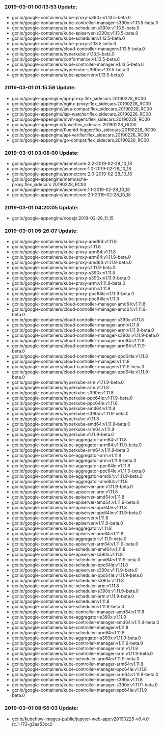 ### 2019-03-01 00:13:53 Update:

- gcr.io/google-containers/kube-proxy-s390x:v1.13.5-beta.0
- gcr.io/google-containers/kube-controller-manager-s390x:v1.13.5-beta.0
- gcr.io/google-containers/kube-scheduler-s390x:v1.13.5-beta.0
- gcr.io/google-containers/kube-apiserver-s390x:v1.13.5-beta.0
- gcr.io/google-containers/kube-scheduler:v1.13.5-beta.0
- gcr.io/google-containers/kube-proxy:v1.13.5-beta.0
- gcr.io/google-containers/cloud-controller-manager:v1.13.5-beta.0
- gcr.io/google-containers/hyperkube:v1.13.5-beta.0
- gcr.io/google-containers/conformance:v1.13.5-beta.0
- gcr.io/google-containers/kube-controller-manager:v1.13.5-beta.0
- gcr.io/google-containers/hyperkube-s390x:v1.13.5-beta.0
- gcr.io/google-containers/kube-apiserver:v1.13.5-beta.0
### 2019-03-01 01:15:59 Update:

- gcr.io/google-appengine/api-proxy:flex_sidecars.20190228_RC00
- gcr.io/google-appengine/nginx-proxy:flex_sidecars.20190228_RC00
- gcr.io/google-appengine/java-compat:flex_sidecars.20190228_RC00
- gcr.io/google-appengine/iap-watcher:flex_sidecars.20190228_RC00
- gcr.io/google-appengine/mvm-agent:flex_sidecars.20190228_RC00
- gcr.io/google-appengine/base:flex_sidecars.20190228_RC00
- gcr.io/google-appengine/fluentd-logger:flex_sidecars.20190228_RC00
- gcr.io/google-appengine/api-verifier:flex_sidecars.20190228_RC00
- gcr.io/google-appengine/go-compat:flex_sidecars.20190228_RC00
### 2019-03-01 03:08:00 Update:

- gcr.io/google-appengine/aspnetcore:2.2-2019-02-28_10_18
- gcr.io/google-appengine/aspnetcore:1.0-2019-02-28_10_18
- gcr.io/google-appengine/aspnetcore:2.0-2019-02-28_10_18
- gcr.io/google-appengine/memcache-proxy:flex_sidecars.20190228_RC00
- gcr.io/google-appengine/aspnetcore:1.1-2019-02-28_10_18
- gcr.io/google-appengine/aspnetcore:2.1-2019-02-28_10_18
### 2019-03-01 04:20:05 Update:

- gcr.io/google-appengine/nodejs:2019-02-28_11_15
### 2019-03-01 05:26:07 Update:

- gcr.io/google-containers/kube-proxy-amd64:v1.11.8
- gcr.io/google-containers/kube-proxy:v1.11.8
- gcr.io/google-containers/kube-proxy-arm64:v1.11.8
- gcr.io/google-containers/kube-proxy-arm64:v1.11.9-beta.0
- gcr.io/google-containers/kube-proxy-amd64:v1.11.9-beta.0
- gcr.io/google-containers/kube-proxy:v1.11.9-beta.0
- gcr.io/google-containers/kube-proxy-s390x:v1.11.8
- gcr.io/google-containers/kube-proxy-s390x:v1.11.9-beta.0
- gcr.io/google-containers/kube-proxy-arm:v1.11.9-beta.0
- gcr.io/google-containers/kube-proxy-arm:v1.11.8
- gcr.io/google-containers/kube-proxy-ppc64le:v1.11.9-beta.0
- gcr.io/google-containers/kube-proxy-ppc64le:v1.11.8
- gcr.io/google-containers/cloud-controller-manager-amd64:v1.11.8
- gcr.io/google-containers/cloud-controller-manager-amd64:v1.11.9-beta.0
- gcr.io/google-containers/cloud-controller-manager-s390x:v1.11.8
- gcr.io/google-containers/cloud-controller-manager-arm:v1.11.8
- gcr.io/google-containers/cloud-controller-manager-arm:v1.11.9-beta.0
- gcr.io/google-containers/cloud-controller-manager-s390x:v1.11.9-beta.0
- gcr.io/google-containers/cloud-controller-manager-arm64:v1.11.8
- gcr.io/google-containers/cloud-controller-manager-arm64:v1.11.9-beta.0
- gcr.io/google-containers/cloud-controller-manager-ppc64le:v1.11.8
- gcr.io/google-containers/cloud-controller-manager:v1.11.8
- gcr.io/google-containers/cloud-controller-manager:v1.11.9-beta.0
- gcr.io/google-containers/cloud-controller-manager-ppc64le:v1.11.9-beta.0
- gcr.io/google-containers/hyperkube-arm:v1.11.9-beta.0
- gcr.io/google-containers/hyperkube-arm:v1.11.8
- gcr.io/google-containers/hyperkube-s390x:v1.11.8
- gcr.io/google-containers/hyperkube-ppc64le:v1.11.9-beta.0
- gcr.io/google-containers/hyperkube-ppc64le:v1.11.8
- gcr.io/google-containers/hyperkube-amd64:v1.11.8
- gcr.io/google-containers/hyperkube-s390x:v1.11.9-beta.0
- gcr.io/google-containers/hyperkube:v1.11.8
- gcr.io/google-containers/hyperkube-amd64:v1.11.9-beta.0
- gcr.io/google-containers/hyperkube-arm64:v1.11.8
- gcr.io/google-containers/hyperkube:v1.11.9-beta.0
- gcr.io/google-containers/kube-aggregator-arm64:v1.11.8
- gcr.io/google-containers/kube-aggregator-arm64:v1.11.9-beta.0
- gcr.io/google-containers/hyperkube-arm64:v1.11.9-beta.0
- gcr.io/google-containers/kube-aggregator-arm:v1.11.8
- gcr.io/google-containers/kube-aggregator-arm:v1.11.9-beta.0
- gcr.io/google-containers/kube-aggregator-ppc64le:v1.11.8
- gcr.io/google-containers/kube-aggregator-ppc64le:v1.11.9-beta.0
- gcr.io/google-containers/kube-aggregator-amd64:v1.11.9-beta.0
- gcr.io/google-containers/kube-aggregator-amd64:v1.11.8
- gcr.io/google-containers/kube-apiserver-arm:v1.11.9-beta.0
- gcr.io/google-containers/kube-apiserver-arm:v1.11.8
- gcr.io/google-containers/kube-apiserver-amd64:v1.11.8
- gcr.io/google-containers/kube-apiserver-amd64:v1.11.9-beta.0
- gcr.io/google-containers/kube-apiserver-ppc64le:v1.11.8
- gcr.io/google-containers/kube-apiserver-ppc64le:v1.11.9-beta.0
- gcr.io/google-containers/kube-apiserver:v1.11.8
- gcr.io/google-containers/kube-apiserver:v1.11.9-beta.0
- gcr.io/google-containers/kube-aggregator:v1.11.8
- gcr.io/google-containers/kube-apiserver-arm64:v1.11.8
- gcr.io/google-containers/kube-aggregator:v1.11.9-beta.0
- gcr.io/google-containers/kube-apiserver-arm64:v1.11.9-beta.0
- gcr.io/google-containers/kube-scheduler-amd64:v1.11.8
- gcr.io/google-containers/kube-apiserver-s390x:v1.11.8
- gcr.io/google-containers/kube-scheduler-amd64:v1.11.9-beta.0
- gcr.io/google-containers/kube-scheduler-ppc64le:v1.11.8
- gcr.io/google-containers/kube-apiserver-s390x:v1.11.9-beta.0
- gcr.io/google-containers/kube-scheduler-ppc64le:v1.11.9-beta.0
- gcr.io/google-containers/kube-scheduler-s390x:v1.11.8
- gcr.io/google-containers/kube-scheduler-arm:v1.11.8
- gcr.io/google-containers/kube-scheduler-s390x:v1.11.9-beta.0
- gcr.io/google-containers/kube-scheduler-arm:v1.11.9-beta.0
- gcr.io/google-containers/kube-scheduler:v1.11.8
- gcr.io/google-containers/kube-scheduler:v1.11.9-beta.0
- gcr.io/google-containers/kube-controller-manager-amd64:v1.11.8
- gcr.io/google-containers/kube-aggregator-s390x:v1.11.8
- gcr.io/google-containers/kube-controller-manager-amd64:v1.11.9-beta.0
- gcr.io/google-containers/kube-controller-manager:v1.11.8
- gcr.io/google-containers/kube-scheduler-arm64:v1.11.8
- gcr.io/google-containers/kube-aggregator-s390x:v1.11.9-beta.0
- gcr.io/google-containers/kube-controller-manager:v1.11.9-beta.0
- gcr.io/google-containers/kube-controller-manager-arm:v1.11.8
- gcr.io/google-containers/kube-controller-manager-arm:v1.11.9-beta.0
- gcr.io/google-containers/kube-scheduler-arm64:v1.11.9-beta.0
- gcr.io/google-containers/kube-controller-manager-arm64:v1.11.8
- gcr.io/google-containers/kube-controller-manager-ppc64le:v1.11.8
- gcr.io/google-containers/kube-controller-manager-arm64:v1.11.9-beta.0
- gcr.io/google-containers/kube-controller-manager-s390x:v1.11.8
- gcr.io/google-containers/kube-controller-manager-s390x:v1.11.9-beta.0
- gcr.io/google-containers/kube-controller-manager-ppc64le:v1.11.9-beta.0
### 2019-03-01 08:56:03 Update:

- gcr.io/kubeflow-images-public/jupyter-web-app:v20190228-v0.4.0-rc.1-173-g3ea53cc2
